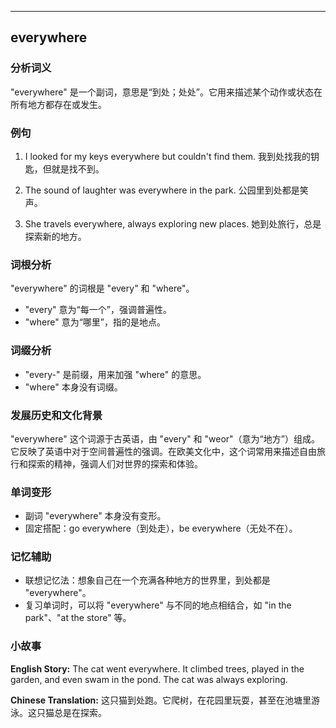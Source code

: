 
---------------
## everywhere
### 分析词义
"everywhere" 是一个副词，意思是“到处；处处”。它用来描述某个动作或状态在所有地方都存在或发生。

### 例句
1. I looked for my keys everywhere but couldn't find them.
   我到处找我的钥匙，但就是找不到。

2. The sound of laughter was everywhere in the park.
   公园里到处都是笑声。

3. She travels everywhere, always exploring new places.
   她到处旅行，总是探索新的地方。

### 词根分析
"everywhere" 的词根是 "every" 和 "where"。
- "every" 意为“每一个”，强调普遍性。
- "where" 意为“哪里”，指的是地点。

### 词缀分析
- "every-" 是前缀，用来加强 "where" 的意思。
- "where" 本身没有词缀。

### 发展历史和文化背景
"everywhere" 这个词源于古英语，由 "every" 和 "weor"（意为“地方”）组成。它反映了英语中对于空间普遍性的强调。在欧美文化中，这个词常用来描述自由旅行和探索的精神，强调人们对世界的探索和体验。

### 单词变形
- 副词 "everywhere" 本身没有变形。
- 固定搭配：go everywhere（到处走），be everywhere（无处不在）。

### 记忆辅助
- 联想记忆法：想象自己在一个充满各种地方的世界里，到处都是 "everywhere"。
- 复习单词时，可以将 "everywhere" 与不同的地点相结合，如 "in the park"、"at the store" 等。

### 小故事
**English Story:**
The cat went everywhere. It climbed trees, played in the garden, and even swam in the pond. The cat was always exploring.

**Chinese Translation:**
这只猫到处跑。它爬树，在花园里玩耍，甚至在池塘里游泳。这只猫总是在探索。

